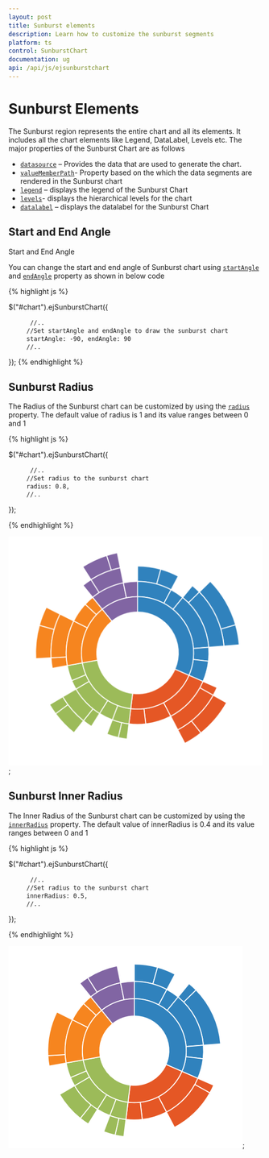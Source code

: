 ```yaml
---
layout: post
title: Sunburst elements 
description: Learn how to customize the sunburst segments 
platform: ts
control: SunburstChart
documentation: ug
api: /api/js/ejsunburstchart
---
```

 
# Sunburst Elements

The Sunburst region represents the entire chart and all its elements. It includes all the chart elements like Legend, DataLabel, Levels etc. The major properties of the Sunburst Chart are as follows

* [`datasource`](../api/ejsunburstchart#members:datasource) – Provides the data that are used to generate the chart.
* [`valueMemberPath`](../api/ejsunburstchart#members:valueMemberPath)- Property based on the which the data segments are rendered in the  Sunburst chart 
* [`legend`](../api/ejsunburstchart#members:legend) – displays the legend of the Sunburst Chart
* [`levels`](../api/ejsunburstchart#members:levels)- displays the hierarchical levels for the chart 
* [`datalabel`](../api/ejsunburstchart#members:datalabelSettings) – displays the datalabel for the Sunburst Chart

## Start and End Angle
Start and End Angle

You can change the start and end angle of Sunburst chart using [`startAngle`](../api/ejsunburstchart#members:startAngle) and [`endAngle`](../api/ejsunburstchart#members:endAngle) property as shown in below code

{% highlight js %}

$("#chart").ejSunburstChart({

          //..
         //Set startAngle and endAngle to draw the sunburst chart
         startAngle: -90, endAngle: 90          
         //..

});
{% endhighlight %}

## Sunburst Radius

 The Radius of the Sunburst chart can be customized by using the [`radius`](../api/ejsunburstchart#members:radius) property. The default value of radius is 1 and its value ranges between 0 and 1 

{% highlight js %}

$("#chart").ejSunburstChart({

          //..
         //Set radius to the sunburst chart
         radius: 0.8, 
         //..

});

{% endhighlight %}

![](/js/SunburstChart/Regions_images/Regions_img1.png);

## Sunburst Inner Radius
 
 The Inner Radius of the Sunburst chart can be customized by using the [`innerRadius`](../api/ejsunburstchart#members:innerradius) property. The default value of innerRadius is 0.4 and its value ranges between 0 and 1 

{% highlight js %}

$("#chart").ejSunburstChart({

          //..
         //Set radius to the sunburst chart
         innerRadius: 0.5, 
         //..

});

{% endhighlight %}

![](/js/SunburstChart/Regions_images/Regions_img2.png);



